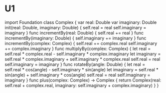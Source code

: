 # U1

import Foundation
class Complex {
  var real: Double
  var imaginary: Double
  init(real: Double, imaginary: Double) {
    self.real = real
    self.imaginary = imaginary
  }
  func incrementBy(real: Double) {
    self.real += real
  }
  func incrementBy(imaginary: Double) {
    self.imaginary += imaginary
  }
  func incrementBy(complex: Complex) {
    self.real += complex.real
    self.imaginary += complex.imaginary
  }
  func multiplyBy(complex: Complex) {
    let real = self.real * complex.real - self.imaginary * complex.imaginary
    let imaginary = self.real * complex.imaginary + self.imaginary * complex.real
    self.real = real
    self.imaginary = imaginary
  }
  func rotateBy(angle: Double) {
    let real = self.real * cos(angle) - self.imaginary * sin(angle)
    let imaginary = self.real * sin(angle) + self.imaginary * cos(angle)
    self.real = real
    self.imaginary = imaginary
  }
  func plus(complex: Complex) -> Complex {
    return Complex(real: self.real + complex.real, imaginary: self.imaginary + complex.imaginary)
  }
}

